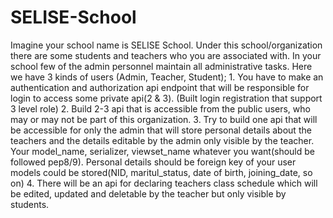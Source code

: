 # SELISE-School
Imagine your school name is SELISE School. Under this school/organization there are some students and teachers who you are associated with. In your school few of the admin personnel maintain all administrative tasks. Here we have 3 kinds of users (Admin, Teacher, Student); 1. You have to make an authentication and authorization api endpoint that will be responsible for login to access some private api(2 &amp; 3). (Built login registration that support 3 level role) 2. Build 2-3 api that is accessible from the public users, who may or may not be part of this organization. 3. Try to build one api that will be accessible for only the admin that will store personal details about the teachers and the details editable by the admin only visible by the teacher. Your model_name, serializer, viewset_name whatever you want(should be followed pep8/9). Personal details should be foreign key of your user models could be stored(NID, maritul_status, date of birth, joining_date, so on) 4. There will be an api for declaring teachers class schedule which will be edited, updated and deletable by the teacher but only visible by students.
